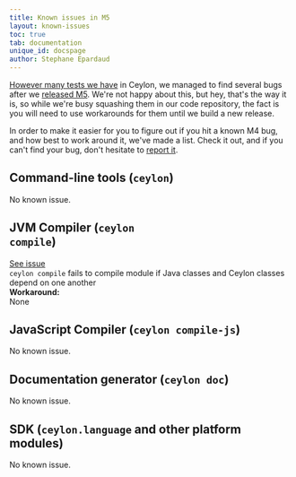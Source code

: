 ```yaml
---
title: Known issues in M5
layout: known-issues
toc: true
tab: documentation
unique_id: docspage
author: Stephane Epardaud
---
```


[However many tests we have](/blog/2012/02/02/how-we-test-ceylon/) in Ceylon, we managed to find 
several bugs after we [released M5](/blog/2013/03/13/ceylon-m5-nesa-pong/).
We're not happy about this, but hey, that's the way it is, so while we're busy squashing them
in our code repository, the fact is you will need to use workarounds for them until we build
a new release.

In order to make it easier for you to figure out if you hit a known M4 bug, and how best to
work around it, we've made a list. Check it out, and if you can't find your bug, don't hesitate
to [report it](/code/issues/). 

## Command-line tools (<code>ceylon</code>)

No known issue.

## JVM Compiler (<code>ceylon compile</code>)

<div class="known-issue">
<a class="see" href="https://github.com/ceylon/ceylon-compiler/issues/470">See issue</a>
<div class="title"><code>ceylon compile</code> fails to compile module if Java classes and Ceylon classes depend on one another</div>
<b>Workaround:</b>
<div class="workaround">None</div>
</div>

## JavaScript Compiler (<code>ceylon compile-js</code>)

No known issue.

## Documentation generator (<code>ceylon doc</code>)

No known issue.

## SDK (<code>ceylon.language</code> and other platform modules)

No known issue.

